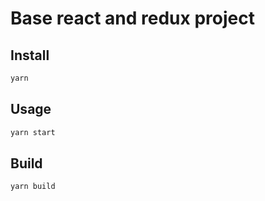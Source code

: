 # Base react and redux project

<h2 align="left">Install</h2>

```bash
yarn
```
<h2 align="left">Usage</h2>

```bash
yarn start
```

<h2 align="left">Build</h2>

```bash
yarn build
```